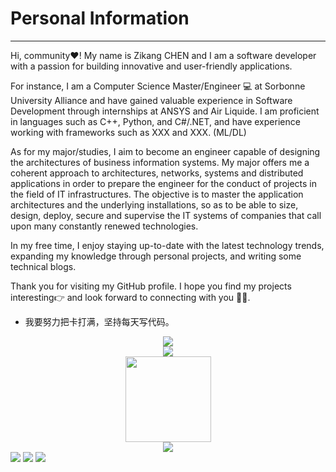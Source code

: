 # **Personal Information**

---

Hi, community❤️! My name is Zikang CHEN and I am a software developer with a passion for building innovative and user-friendly applications.

For instance, I am a Computer Science Master/Engineer 💻 at Sorbonne University Alliance and have gained valuable experience in Software Development through internships at ANSYS and Air Liquide. I am proficient in languages such as C++, Python, and C#/.NET, and have experience working with frameworks such as XXX and XXX. (ML/DL)

As for my major/studies, I aim to become an engineer capable of designing the architectures of business information systems. My major offers me a coherent approach to architectures, networks, systems and distributed applications in order to prepare the engineer for the conduct of projects in the field of IT infrastructures. The objective is to master the application architectures and the underlying installations, so as to be able to size, design, deploy, secure and supervise the IT systems of companies that call upon many constantly renewed technologies. 

In my free time, I enjoy staying up-to-date with the latest technology trends, expanding my knowledge through personal projects, and writing some technical blogs.

Thank you for visiting my GitHub profile. I hope you find my projects interesting👉 and look forward to connecting with you 👌🏻.

- 我要努力把卡打满，坚持每天写代码。

<div align="center"> <img src="https://metrics.lecoq.io/Appointat?template=classic&isocalendar=1&base=header%2C%20activity%2C%20community%2C%20repositories%2C%20metadata&base.indepth=false&base.hireable=false&base.skip=false&isocalendar=false&isocalendar.duration=half-year&config.timezone=Europe%2FParis" /> </div>


<div align="center"> <img src="https://github-readme-stats.vercel.app/api/top-langs/?username=Appointat&theme=tokyonight" /> </div>

<div align="center"> <img height="137px" src="https://github-readme-stats.vercel.app/api?username=Appointat&show_icons=true&theme=tokyonight" /> </div>


<div align="center"> <img src="https://github-profile-trophy.vercel.app/?username=Appointat" /> </div>

<span> 
<img src="https://img.shields.io/badge/-HTML5-E34F26?style=flat-square&logo=html5&logoColor=white" /> 
<img src="https://img.shields.io/badge/-CSS3-1572B6?style=flat-square&logo=css3" /> 
<img src="https://img.shields.io/badge/-JavaScript-oringe?style=flat-square&logo=javascript" /> </span>
